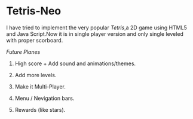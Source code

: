 # Tetris-Neo
I have tried to implement the very popular *Tetris*,a 2D game using HTML5 and Java Script.Now it is in single player version and only single leveled with proper scorboard.

*Future Planes*
1. High score + Add sound and animations/themes.

2. Add more levels.

3. Make it Multi-Player.

4. Menu / Nevigation bars.

5. Rewards (like stars).
